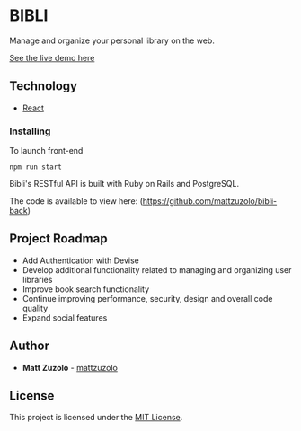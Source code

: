 # BIBLI

Manage and organize your personal library on the web.

[See the live demo here](https://bibli-books.herokuapp.com/)

## Technology

* [React](https://reactjs.org/)

### Installing

To launch front-end

```
npm run start
```

Bibli's RESTful API is built with Ruby on Rails and PostgreSQL. 

The code is available to view here: (https://github.com/mattzuzolo/bibli-back)

## Project Roadmap

* Add Authentication with Devise
* Develop additional functionality related to managing and organizing user libraries
* Improve book search functionality
* Continue improving performance, security, design and overall code quality
* Expand social features

## Author

* **Matt Zuzolo** - [mattzuzolo](https://mattzuzolo.github.io/)

 ## License 
 
 This project is licensed under the [MIT License](https://opensource.org/licenses/MIT).
